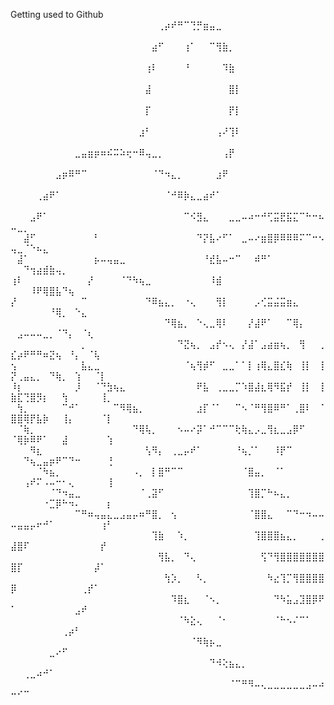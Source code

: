 Getting used to Github
⠀⠀⠀⠀⠀⠀⠀⠀⠀⠀⠀⠀⠀⠀⠀⠀⠀⠀⠀⠀⠀⠀⠀⢀⡴⠞⠛⠉⢙⡛⣶⣤⣀⠀⠀⠀⠀⠀⠀⠀⠀⠀⠀⠀⠀⠀⠀⠀⠀⠀⠀⠀⠀⠀⠀⠀⠀⠀⠀⠀⠀⠀⠀⠀⠀
⠀⠀⠀⠀⠀⠀⠀⠀⠀⠀⠀⠀⠀⠀⠀⠀⠀⠀⠀⠀⠀⠀⣴⠋⠀⠀⠀⢰⠁⠀⠀⠉⢻⣷⡀⠀⠀⠀⠀⠀⠀⠀⠀⠀⠀⠀⠀⠀⠀⠀⠀⠀⠀⠀⠀⠀⠀⠀⠀⠀⠀⠀⠀⠀⠀
⠀⠀⠀⠀⠀⠀⠀⠀⠀⠀⠀⠀⠀⠀⠀⠀⠀⠀⠀⠀⠀⢰⠇⠀⠀⠀⠀⠘⠀⠀⠀⠀⠀⠹⣷⠀⠀⠀⠀⠀⠀⠀⠀⠀⠀⠀⠀⠀⠀⠀⠀⠀⠀⠀⠀⠀⠀⠀⠀⠀⠀⠀⠀⠀⠀
⠀⠀⠀⠀⠀⠀⠀⠀⠀⠀⠀⠀⠀⠀⠀⠀⠀⠀⠀⠀⠀⣼⠀⠀⠀⠀⠀⠀⠀⠀⠀⠀⠀⠀⣿⡇⠀⠀⠀⠀⠀⠀⠀⠀⠀⠀⠀⠀⠀⠀⠀⠀⠀⠀⠀⠀⠀⠀⠀⠀⠀⠀⠀⠀⠀
⠀⠀⠀⠀⠀⠀⠀⠀⠀⠀⠀⠀⠀⠀⠀⠀⠀⠀⠀⠀⠀⡏⠀⠀⠀⠀⠀⠀⠀⠀⠀⠀⠀⠀⡟⡇⠀⠀⠀⠀⠀⠀⠀⠀⠀⠀⠀⠀⠀⠀⠀⠀⠀⠀⠀⠀⠀⠀⠀⠀⠀⠀⠀⠀⠀
⠀⠀⠀⠀⠀⠀⠀⠀⠀⠀⠀⠀⠀⠀⠀⠀⠀⠀⠀⠀⣰⠃⠀⠀⠀⠀⠀⠀⠀⠀⠀⠀⢠⠜⢹⠇⠀⠀⠀⠀⠀⠀⠀⠀⠀⠀⠀⠀⠀⠀⠀⠀⠀⠀⠀⠀⠀⠀⠀⠀⠀⠀⠀⠀⠀
⠀⠀⠀⠀⠀⠀⠀⠀⠀⠀⣀⣤⣶⡶⠶⠮⠭⠵⢖⠒⠿⢤⣀⡀⠀⠀⠀⠀⠀⠀⠀⠀⠀⢠⡟⠀⠀⠀⠀⠀⠀⠀⠀⠀⠀⠀⠀⠀⠀⠀⠀⠀⠀⠀⠀⠀⠀⠀⠀⠀⠀⠀⠀⠀⠀
⠀⠀⠀⠀⠀⠀⠀⣠⡶⠿⠛⠉⠀⠀⠀⠀⠀⠀⠀⠀⠀⠀⠈⠙⠲⣄⡀⠀⠀⠀⠀⠀⣰⠟⠀⠀⠀⠀⠀⠀⠀⠀⠀⠀⠀⠀⠀⠀⠀⠀⠀⠀⠀⠀⠀⠀⠀⠀⠀⠀⠀⠀⠀⠀⠀
⠀⠀⠀⠀⢀⣴⠟⠁⠀⠀⠀⠀⠀⠀⠀⠀⠀⠀⠀⠀⠀⠀⠀⠀⠈⠚⠿⡷⣄⣀⣴⠞⠁⠀⠀⠀⠀⠀⠀⠀⠀⠀⠀⠀⠀⠀⠀⠀⠀⠀⠀⠀⠀⠀⠀⠀⠀⠀⠀⠀⠀⠀⠀⠀⠀
⠀⠀⠀⣠⠟⠁⠀⠀⠀⠀⠀⠀⠀⠀⠀⠀⠀⠀⠀⠀⠀⠀⠀⠀⠀⠀⠀⠉⠪⣻⣄⠀⠀⠀⣀⣀⠤⠴⠒⠚⢋⣭⣟⣯⣍⠉⠓⠒⠦⠤⣀⡀⠀⠀⠀⠀⠀⠀⠀⠀⠀⠀⠀⠀⠀
⠀⠀⣼⠋⠀⠀⠀⠀⠀⠀⠀⠀⠀⠃⠀⠀⠀⠀⠀⠀⠀⠀⠀⠀⠀⠀⠀⠀⠀⠙⡝⣧⠔⠋⠁⠀⣀⠤⠔⣶⣿⡿⠿⠿⠿⠍⠉⠒⠢⢤⣀⠈⠑⠦⣄⠀⠀⠀⠀⠀⠀⠀⠀⠀⠀
⠀⣼⠁⠀⠀⠀⠀⠀⠀⠀⠀⠀⠀⡦⠤⢤⣤⣀⠀⠀⠀⠀⠀⠀⠀⠀⠀⠀⠀⠀⠘⣞⣧⠤⠒⠉⠀⠀⠾⠛⠁⠀⠀⠀⠀⠀⠀⠀⠀⠀⠀⠙⢲⣴⣾⣷⢤⡀⠀⠀⠀⠀⠀⠀⠀
⢰⠇⠀⠀⠀⠀⠀⠀⠀⠀⠀⠀⡜⠀⠀⠀⠀⠈⠙⠳⢦⣀⠀⠀⠀⠀⠀⠀⠀⠀⠀⠸⣾⠀⠀⠀⠀⠀⠀⠀⠀⠀⠀⠀⠀⠀⠀⠀⠀⠀⠀⠀⠸⠟⢿⣿⣧⠙⢦⠀⠀⠀⠀⠀⠀
⡜⠀⠀⠀⠀⠀⠀⠀⠀⠀⠀⠉⠀⠀⠀⠀⠀⠀⠀⠀⠀⠙⠿⣦⣄⡀⠀⠐⢄⠀⠀⠀⢻⡇⠀⠀⠀⠀⡠⢊⣭⣬⣭⣶⣄⠀⠀⠀⠀⠀⠀⠀⠀⠀⠀⠘⢿⡀⠀⠑⣄⠀⠀⠀⠀
⠀⠀⠀⠀⠀⠀⠀⠀⠀⠀⠀⠀⠀⠀⠀⠀⠀⠀⠀⠀⠀⠀⠀⠀⠙⢿⣦⡀⠀⠑⢄⣀⢿⠇⠀⠀⠀⡜⣼⠟⠁⠀⠀⠉⢿⡄⠀⠀⠀⠀⣠⠤⠤⠤⣀⡀⠈⠙⡄⠀⠈⢆⠀⠀⠀
⠀⠀⠀⠀⠀⠀⠀⠀⠀⠀⠀⡀⠀⠀⠀⠀⠀⠀⠀⠀⠀⠀⠀⠀⠀⠀⠙⣝⢦⡀⠀⣠⡞⠢⢄⠀⡜⣼⠁⣠⣴⣶⢦⡀⠀⢻⠀⠀⢀⣎⡴⠟⠛⠛⠶⣝⢦⠀⠘⡄⠀⠈⢧⠀⠀
⢢⠀⠀⠀⠀⠀⠀⠀⠀⠀⠀⣧⣄⣀⠀⠀⠀⠀⠀⠀⠀⠀⠀⠀⠀⠀⠀⠈⢦⢻⡾⠋⠀⣀⣀⠁⠁⡇⢰⢿⣄⣿⣎⢷⠀⢸⡇⠀⢸⡝⢀⣤⣄⡀⠀⠙⢷⡀⠀⢱⠀⠀⠈⡇⠀
⠸⡆⠀⠀⠀⠀⠀⠀⠀⠀⡸⠀⠀⠈⠙⣳⢦⣄⠀⠀⠀⠀⠀⠀⠀⠀⠀⠀⠀⠟⣧⠀⢀⣀⣀⡉⠱⣿⣼⣆⢿⠻⣯⡞⠀⢸⡇⠀⢸⣷⣏⢙⣿⡻⡆⠀⠀⢳⠀⠀⠀⠀⠀⢸⡀
⠀⢳⡀⠀⠀⠀⠀⠀⠉⠚⠁⠀⠀⠀⠀⠀⠉⠻⢿⣦⡀⠀⠀⠀⠀⠀⠀⠀⠀⣰⡏⠈⠁⠀⠀⠉⠢⠈⠛⢻⣿⠿⠛⠁⢀⣿⠇⠀⠈⣿⣿⢿⡟⣧⡷⠀⠀⢸⡄⠀⠀⠀⠀⠈⡇
⠀⠈⢷⡀⠀⠀⠀⠀⠀⠀⠀⠀⠀⠀⠀⠀⠀⠀⠀⠙⢿⢧⡀⠀⠀⠀⠢⠤⠔⡽⠁⠚⠉⠉⠉⢗⢷⣄⡠⣀⢻⣆⣀⣠⡿⠋⠀⠀⠀⠈⢿⡷⠿⠟⠁⠀⠀⣼⠀⠀⠀⠀⠀⠀⢱
⠀⠀⠀⠻⣆⠀⠀⠀⠀⠀⠀⠀⠀⠀⠀⠀⠀⠀⠀⠀⠀⢣⠻⡄⠀⢀⣀⡤⠞⠁⠀⠀⠀⠀⠀⠘⢦⡈⠁⠀⠀⠸⡟⠉⠀⠀⠀⠀⠀⠀⠀⠙⢦⣀⣤⡶⠟⠉⠙⠒⠀⠀⠀⠀⢘
⠀⠀⠀⠀⠈⠳⣦⡀⠀⠀⠀⠀⠀⠀⠀⠀⠀⠀⠀⠠⡀⠀⡇⣿⠛⠉⠉⠀⠀⠀⠀⠀⠀⠀⠀⠀⠈⣿⣤⡀⠀⠈⠁⠀⠀⠀⠀⠀⠀⠀⠀⢠⠞⠍⠠⠤⠒⠂⢄⠀⠀⠀⠀⠀⢸
⠀⠀⠀⠀⠀⠀⠈⠙⠲⣤⣀⠀⠀⠀⠀⠀⠀⠀⠀⠀⠈⢀⣽⠋⠀⠀⠀⠀⠀⠀⠀⠀⠀⠀⠀⠀⠀⢹⣿⡉⠓⠦⣄⡀⠀⠀⠀⠀⠀⠀⠀⠀⠀⠀⠐⣉⡿⠓⠲⠄⠀⠀⠀⠀⡆
⠀⠀⠀⠀⠀⠀⠀⠀⠀⠀⠉⠛⠶⢤⣤⣄⣀⣠⣤⡤⠶⠛⣿⡀⠀⢢⠀⠀⠀⠀⠀⠀⠀⠀⠀⠀⠀⠈⣿⣿⣄⠀⠀⠉⠙⠒⠲⠤⠤⠤⣤⣤⡤⠖⠚⠁⠀⠀⠀⠀⠀⠀⠀⢰⠃
⠀⠀⠀⠀⠀⠀⠀⠀⠀⠀⠀⠀⠀⠀⠀⠀⠀⠀⠀⠀⠀⠀⢹⣷⠀⠀⠱⡀⠀⠀⠀⠀⠀⠀⠀⠀⠀⠀⢹⣿⣿⣿⣦⣄⡀⠀⠀⠀⢀⣼⣿⠏⠀⠀⠀⠀⠀⠀⠀⠀⠀⠀⠀⡞⠀
⠀⠀⠀⠀⠀⠀⠀⠀⠀⠀⠀⠀⠀⠀⠀⠀⠀⠀⠀⠀⠀⠀⠀⢻⣧⡀⠀⠙⢄⠀⠀⠀⠀⠀⠀⠀⠀⠀⠀⢫⠙⢻⣿⣿⣿⣿⣿⣿⣿⣿⡏⠀⠀⠀⠀⠀⠀⠀⠀⠀⠀⠀⡼⠁⠀
⠀⠀⠀⠀⠀⠀⠀⠀⠀⠀⠀⠀⠀⠀⠀⠀⠀⠀⠀⠀⠀⠀⠀⠀⢳⡱⡀⠀⠀⠣⡀⠀⠀⠀⠀⠀⠀⠀⠀⠀⠳⣔⢹⡉⢻⣿⣿⣿⣿⡿⠀⠀⠀⠀⠀⠀⠀⠀⠀⠀⢀⡞⠁⠀⠀
⠀⠀⠀⠀⠀⠀⠀⠀⠀⠀⠀⠀⠀⠀⠀⠀⠀⠀⠀⠀⠀⠀⠀⠀⠀⠹⣿⣆⠀⠀⠈⠢⡀⠀⠀⠀⠀⠀⠀⠀⠀⠙⠳⣥⣠⣹⣿⡿⠟⠁⠀⠀⠀⠀⠀⠀⠀⠀⠀⣠⠞⠀⠀⠀⠀
⠀⠀⠀⠀⠀⠀⠀⠀⠀⠀⠀⠀⠀⠀⠀⠀⠀⠀⠀⠀⠀⠀⠀⠀⠀⠀⠈⠳⣕⢄⠀⠀⠈⠂⠀⠀⠀⠀⠀⠀⠀⠈⠓⠢⠌⠉⠁⠀⠀⠀⠀⠀⠀⠀⠀⠀⠀⢀⡴⠃⠀⠀⠀⠀⠀
⠀⠀⠀⠀⠀⠀⠀⠀⠀⠀⠀⠀⠀⠀⠀⠀⠀⠀⠀⠀⠀⠀⠀⠀⠀⠀⠀⠀⠈⠻⢷⡦⣀⠀⠀⠀⠀⠀⠀⠀⠀⠀⠀⠀⠀⠀⠀⠀⠀⠀⠀⠀⠀⠀⠀⣀⠔⠋⠀⠀⠀⠀⠀⠀⠀
⠀⠀⠀⠀⠀⠀⠀⠀⠀⠀⠀⠀⠀⠀⠀⠀⠀⠀⠀⠀⠀⠀⠀⠀⠀⠀⠀⠀⠀⠀⠀⠙⠺⢕⣦⣄⡀⠀⠀⠀⠀⠀⠀⠀⠀⠀⠀⠀⠀⠀⠀⢀⣀⠴⠚⠁⠀⠀⠀⠀⠀⠀⠀⠀⠀
⠀⠀⠀⠀⠀⠀⠀⠀⠀⠀⠀⠀⠀⠀⠀⠀⠀⠀⠀⠀⠀⠀⠀⠀⠀⠀⠀⠀⠀⠀⠀⠀⠀⠀⠈⠉⠛⠻⠤⢄⣀⣀⣀⣀⣀⣀⣠⠤⠴⠒⠊⠉⠀⠀⠀⠀⠀⠀⠀⠀⠀⠀⠀⠀⠀
